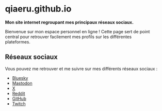 # qiaeru.github.io

**Mon site internet regroupant mes principaux réseaux sociaux.**

Bienvenue sur mon espace personnel en ligne ! Cette page sert de point central pour retrouver facilement mes profils sur les différentes plateformes.

## Réseaux sociaux

Vous pouvez me retrouver et me suivre sur mes différents réseaux sociaux :

- [Bluesky](https://bsky.app/profile/qiaeru.com)
- [Mastodon](https://mastodon.social/@qiaeru)
- [X](https://x.com/qiaeru)
- [Reddit](https://reddit.com/qiaeru)
- [GitHub](https://github.com/qiaeru)
- [Twitch](https://twitch.tv/qiaeru)
